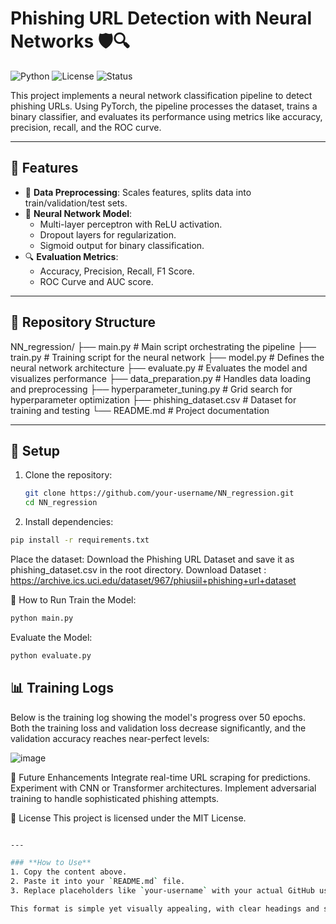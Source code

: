 # Phishing URL Detection with Neural Networks 🛡️🔍

![Python](https://img.shields.io/badge/python-3.8%2B-blue)
![License](https://img.shields.io/badge/license-MIT-green)
![Status](https://img.shields.io/badge/status-Active-brightgreen)

This project implements a neural network classification pipeline to detect phishing URLs. Using PyTorch, the pipeline processes the dataset, trains a binary classifier, and evaluates its performance using metrics like accuracy, precision, recall, and the ROC curve.

---

## 🚀 Features
- 🧹 **Data Preprocessing**: Scales features, splits data into train/validation/test sets.
- 🧠 **Neural Network Model**:
  - Multi-layer perceptron with ReLU activation.
  - Dropout layers for regularization.
  - Sigmoid output for binary classification.
- 🔍 **Evaluation Metrics**:
  - Accuracy, Precision, Recall, F1 Score.
  - ROC Curve and AUC score.

---

## 📂 Repository Structure
NN_regression/ ├── main.py # Main script orchestrating the pipeline ├── train.py # Training script for the neural network ├── model.py # Defines the neural network architecture ├── evaluate.py # Evaluates the model and visualizes performance ├── data_preparation.py # Handles data loading and preprocessing ├── hyperparameter_tuning.py # Grid search for hyperparameter optimization ├── phishing_dataset.csv # Dataset for training and testing └── README.md # Project documentation

---

## 🧰 Setup
1. Clone the repository:
   ```bash
   git clone https://github.com/your-username/NN_regression.git
   cd NN_regression
   ```
2. Install dependencies:
  ```bash
  pip install -r requirements.txt
  ```
Place the dataset: Download the Phishing URL Dataset and save it as phishing_dataset.csv in the root directory.
Download Dataset : https://archive.ics.uci.edu/dataset/967/phiusiil+phishing+url+dataset


🚀 How to Run
Train the Model:
```bash
python main.py
```
Evaluate the Model:
```bash
python evaluate.py
```


## 📊 Training Logs

Below is the training log showing the model's progress over 50 epochs. Both the training loss and validation loss decrease significantly, and the validation accuracy reaches near-perfect levels:

![image](https://github.com/user-attachments/assets/14d2d742-fcef-4af0-b233-c821ee3b384e)


🔧 Future Enhancements
Integrate real-time URL scraping for predictions.
Experiment with CNN or Transformer architectures.
Implement adversarial training to handle sophisticated phishing attempts.

📜 License
This project is licensed under the MIT License.
```bash

---

### **How to Use**
1. Copy the content above.
2. Paste it into your `README.md` file.
3. Replace placeholders like `your-username` with your actual GitHub username. 

This format is simple yet visually appealing, with clear headings and sections!

```
